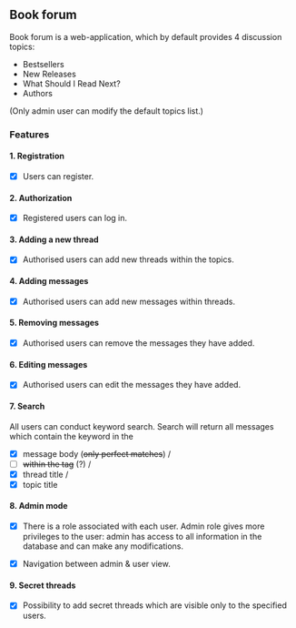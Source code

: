 ## Book forum
Book forum is a web-application, which by default provides 4 discussion topics:

* Bestsellers
* New Releases
* What Should I Read Next?
* Authors

(Only admin user can modify the default topics list.)

### Features

#### 1. Registration 

- [x] Users can register. 

#### 2. Authorization

- [x] Registered users can log in.

#### 3. Adding a new thread

- [x] Authorised users can add new threads within the topics. 

#### 4. Adding messages

 - [x] Authorised users can add new messages within threads. 

#### 5. Removing messages

 - [x] Authorised users can remove the messages they have added.

#### 6. Editing messages

 - [x] Authorised users can edit the messages they have added.

#### 7. Search

All users can conduct keyword search. Search will return all messages
which contain the keyword in the 
- [x] message body (~~only perfect matches~~) /
- [ ] ~~within the tag~~ (?) / 
- [x] thread title / 
- [x] topic title

#### 8. Admin mode

- [x] There is a role associated with each user. Admin role gives more privileges to the user:
admin has access to all information in the database and can make any modifications.

- [x]  Navigation between admin & user view. 

#### 9. Secret threads

- [x] Possibility to add secret threads which are visible only to the specified users.